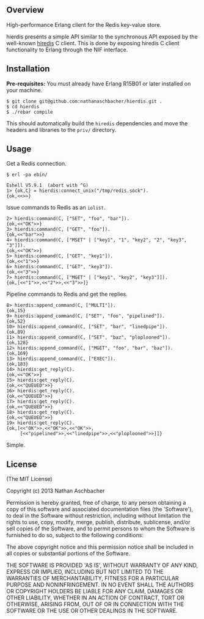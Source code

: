 ## Overview

High-performance Erlang client for the Redis key-value store.

hierdis presents a simple API similar to the synchronous API exposed by the well-known [hiredis](https://github.com/redis/hiredis) C client.  This is done by exposing hiredis C client functionality to Erlang through the NIF interface.


## Installation

**Pre-requisites:** You must already have Erlang R15B01 or later installed on your machine.

	$ git clone git@github.com:nathanaschbacher/hierdis.git .
	$ cd hierdis
	$ ./rebar compile
	
This should automatically build the `hiredis` dependencies and move the headers and libraries to the `priv/` directory.


## Usage 

Get a Redis connection.

    $ erl -pa ebin/
    
    Eshell V5.9.1  (abort with ^G)
	1> {ok,C} = hierdis:connect_unix("/tmp/redis.sock").
	{ok,<<>>}

Issue commands to Redis as an `iolist`.

	2> hierdis:command(C, ["SET", "foo", "bar"]).
	{ok,<<"OK">>}
	3> hierdis:command(C, ["GET", "foo"]).
	{ok,<<"bar">>}
	4> hierdis:command(C, ["MSET" | ["key1", "1", "key2", "2", "key3", "3"]]).               
	{ok,<<"OK">>}
	5> hierdis:command(C, ["GET", "key1"]).                                                  
	{ok,<<"1">>}
	6> hierdis:command(C, ["GET", "key3"]).
	{ok,<<"3">>}
	7> hierdis:command(C, ["MGET" | ["key1", "key2", "key3"]]).  
	{ok,[<<"1">>,<<"2">>,<<"3">>]}

Pipeline commands to Redis and get the replies.

    8> hierdis:append_command(C, ["MULTI"]).
    {ok,15}
    9> hierdis:append_command(C, ["SET", "foo", "pipelined"]).
    {ok,52}
    10> hierdis:append_command(C, ["SET", "bar", "linedpipe"]).
    {ok,89}
    11> hierdis:append_command(C, ["SET", "baz", "ploplooned"]).
    {ok,128}
    12> hierdis:append_command(C, ["MGET", "foo", "bar", "baz"]).
    {ok,169}
    13> hierdis:append_command(C, ["EXEC"]).
    {ok,183}
    14> hierdis:get_reply(C).
    {ok,<<"OK">>}
    15> hierdis:get_reply(C).
    {ok,<<"QUEUED">>}
    16> hierdis:get_reply(C).
    {ok,<<"QUEUED">>}
    17> hierdis:get_reply(C).
    {ok,<<"QUEUED">>}
    18> hierdis:get_reply(C).
    {ok,<<"QUEUED">>}
    19> hierdis:get_reply(C).
    {ok,[<<"OK">>,<<"OK">>,<<"OK">>,
         [<<"pipelined">>,<<"linedpipe">>,<<"ploplooned">>]]}

Simple.

## License

(The MIT License)

Copyright (c) 2013 Nathan Aschbacher

Permission is hereby granted, free of charge, to any person obtaining
a copy of this software and associated documentation files (the
'Software'), to deal in the Software without restriction, including
without limitation the rights to use, copy, modify, merge, publish,
distribute, sublicense, and/or sell copies of the Software, and to
permit persons to whom the Software is furnished to do so, subject to
the following conditions:

The above copyright notice and this permission notice shall be
included in all copies or substantial portions of the Software.

THE SOFTWARE IS PROVIDED 'AS IS', WITHOUT WARRANTY OF ANY KIND,
EXPRESS OR IMPLIED, INCLUDING BUT NOT LIMITED TO THE WARRANTIES OF
MERCHANTABILITY, FITNESS FOR A PARTICULAR PURPOSE AND NONINFRINGEMENT.
IN NO EVENT SHALL THE AUTHORS OR COPYRIGHT HOLDERS BE LIABLE FOR ANY
CLAIM, DAMAGES OR OTHER LIABILITY, WHETHER IN AN ACTION OF CONTRACT,
TORT OR OTHERWISE, ARISING FROM, OUT OF OR IN CONNECTION WITH THE
SOFTWARE OR THE USE OR OTHER DEALINGS IN THE SOFTWARE.